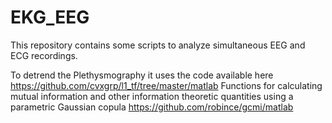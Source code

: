 # EKG_EEG
This repository contains some scripts to analyze simultaneous EEG and ECG recordings.

To detrend the Plethysmography it uses the code available here 
https://github.com/cvxgrp/l1_tf/tree/master/matlab
Functions for calculating mutual information and other information theoretic quantities using a parametric Gaussian copula https://github.com/robince/gcmi/matlab
